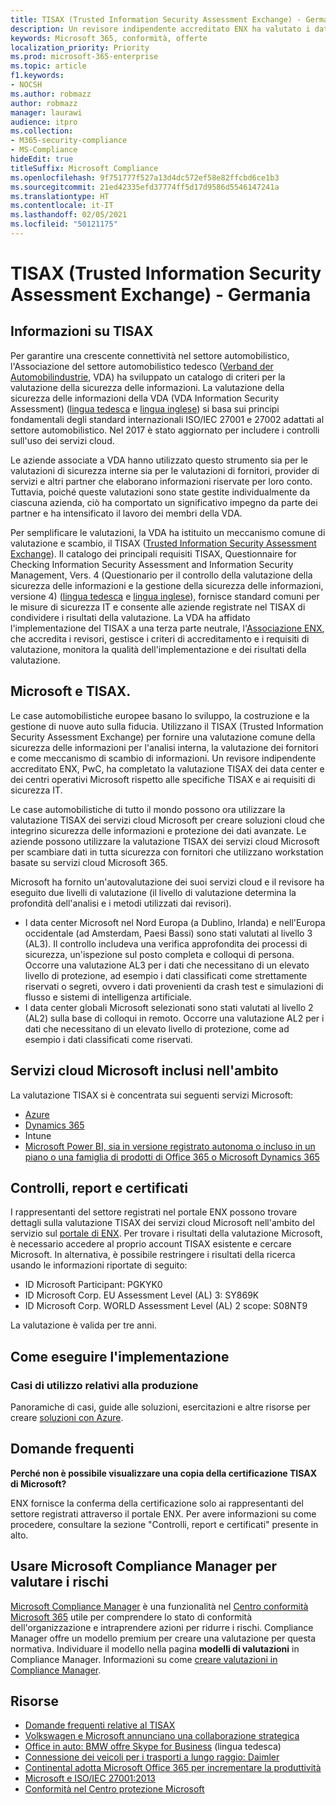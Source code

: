 ```yaml
---
title: TISAX (Trusted Information Security Assessment Exchange) - Germania
description: Un revisore indipendente accreditato ENX ha valutato i data center cloud Microsoft in base ai requisiti di sicurezza TISAX.
keywords: Microsoft 365, conformità, offerte
localization_priority: Priority
ms.prod: microsoft-365-enterprise
ms.topic: article
f1.keywords:
- NOCSH
ms.author: robmazz
author: robmazz
manager: laurawi
audience: itpro
ms.collection:
- M365-security-compliance
- MS-Compliance
hideEdit: true
titleSuffix: Microsoft Compliance
ms.openlocfilehash: 9f751777f527a13d4dc572ef58e82ffcbd6ce1b3
ms.sourcegitcommit: 21ed42335efd37774ff5d17d9586d5546147241a
ms.translationtype: HT
ms.contentlocale: it-IT
ms.lasthandoff: 02/05/2021
ms.locfileid: "50121175"
---
```

# <a name="trusted-information-security-assessment-exchange-tisax-germany"></a>TISAX (Trusted Information Security Assessment Exchange) - Germania

## <a name="about-tisax"></a>Informazioni su TISAX

Per garantire una crescente connettività nel settore automobilistico, l'Associazione del settore automobilistico tedesco ([Verband der Automobilindustrie](https://www.vda.de), VDA) ha sviluppato un catalogo di criteri per la valutazione della sicurezza delle informazioni. La valutazione della sicurezza delle informazioni della VDA (VDA Information Security Assessment) ([lingua tedesca](https://www.vda.de/de/themen/sicherheit-und-standards/informationssicherheit/informationssicherheit-sicherheitsanforderungen.html) e [lingua inglese](https://www.vda.de/en/topics/safety-and-standards/information-security/information-security-requirements)) si basa sui principi fondamentali degli standard internazionali ISO/IEC 27001 e 27002 adattati al settore automobilistico. Nel 2017 è stato aggiornato per includere i controlli sull'uso dei servizi cloud.

Le aziende associate a VDA hanno utilizzato questo strumento sia per le valutazioni di sicurezza interne sia per le valutazioni di fornitori, provider di servizi e altri partner che elaborano informazioni riservate per loro conto. Tuttavia, poiché queste valutazioni sono state gestite individualmente da ciascuna azienda, ciò ha comportato un significativo impegno da parte dei partner e ha intensificato il lavoro dei membri della VDA.

Per semplificare le valutazioni, la VDA ha istituito un meccanismo comune di valutazione e scambio, il TISAX ([Trusted Information Security Assessment Exchange](https://www.enx.com/tisax/)). Il catalogo dei principali requisiti TISAX, Questionnaire for Checking Information Security Assessment and Information Security Management, Vers. 4 (Questionario per il controllo della valutazione della sicurezza delle informazioni e la gestione della sicurezza delle informazioni, versione 4) ([lingua tedesca](https://www.vda.de/de/services/Publikationen.html) e [lingua inglese](https://www.vda.de/en/services/Publications.html)), fornisce standard comuni per le misure di sicurezza IT e consente alle aziende registrate nel TISAX di condividere i risultati della valutazione. La VDA ha affidato l'implementazione del TISAX a una terza parte neutrale, l'[Associazione ENX](https://portal.enx.com/it-IT/en-en/TISAX/tisaxassessmentresults/), che accredita i revisori, gestisce i criteri di accreditamento e i requisiti di valutazione, monitora la qualità dell'implementazione e dei risultati della valutazione.

## <a name="microsoft-and-tisax"></a>Microsoft e TISAX.

Le case automobilistiche europee basano lo sviluppo, la costruzione e la gestione di nuove auto sulla fiducia. Utilizzano il TISAX (Trusted Information Security Assessment Exchange) per fornire una valutazione comune della sicurezza delle informazioni per l'analisi interna, la valutazione dei fornitori e come meccanismo di scambio di informazioni. Un revisore indipendente accreditato ENX, PwC, ha completato la valutazione TISAX dei data center e dei centri operativi Microsoft rispetto alle specifiche TISAX e ai requisiti di sicurezza IT.

Le case automobilistiche di tutto il mondo possono ora utilizzare la valutazione TISAX dei servizi cloud Microsoft per creare soluzioni cloud che integrino sicurezza delle informazioni e protezione dei dati avanzate. Le aziende possono utilizzare la valutazione TISAX dei servizi cloud Microsoft per scambiare dati in tutta sicurezza con fornitori che utilizzano workstation basate su servizi cloud Microsoft 365.

Microsoft ha fornito un'autovalutazione dei suoi servizi cloud e il revisore ha eseguito due livelli di valutazione (il livello di valutazione determina la profondità dell'analisi  e i metodi utilizzati dai revisori).

- I data center Microsoft nel Nord Europa (a Dublino, Irlanda) e nell'Europa occidentale (ad Amsterdam, Paesi Bassi) sono stati valutati al livello 3 (AL3). Il controllo includeva una verifica approfondita dei processi di sicurezza, un'ispezione sul posto completa e colloqui di persona. Occorre una valutazione AL3 per i dati che necessitano di un elevato livello di protezione, ad esempio i dati classificati come strettamente riservati o segreti, ovvero i dati provenienti da crash test e simulazioni di flusso e sistemi di intelligenza artificiale.
- I data center globali Microsoft selezionati sono stati valutati al livello 2 (AL2) sulla base di colloqui in remoto. Occorre una valutazione AL2 per i dati che necessitano di un elevato livello di protezione, come ad esempio i dati classificati come riservati.

## <a name="microsoft-in-scope-cloud-services"></a>Servizi cloud Microsoft inclusi nell'ambito

La valutazione TISAX si è concentrata sui seguenti servizi Microsoft:

- [Azure](https://gallery.technet.microsoft.com/Overview-of-Azure-c1be3942)
- [Dynamics 365](https://download.microsoft.com/download/E/1/9/E1977163-7A86-4812-AC18-C03ADC958AAF/Microsoft_Dynamics_365_Cloud_Service_Compliance_Datasheet.pdf)
- Intune
- [Microsoft Power BI, sia in versione registrato autonoma o incluso in un piano o una famiglia di prodotti di Office 365 o Microsoft Dynamics 365](https://servicetrust.microsoft.com/ViewPage/TrustDocuments?command=Download&downloadType=Document&downloadId=9f756cce-b15d-45a9-94d7-6a583dee4401&docTab=6d000410-c9e9-11e7-9a91-892aae8839ad_Compliance_Guides)

## <a name="audits-reports-and-certificates"></a>Controlli, report e certificati

I rappresentanti del settore registrati nel portale ENX possono trovare dettagli sulla valutazione TISAX dei servizi cloud Microsoft nell'ambito del servizio sul [portale di ENX](https://portal.enx.com/it-IT/). Per trovare i risultati della valutazione Microsoft, è necessario accedere al proprio account TISAX esistente e cercare Microsoft. In alternativa, è possibile restringere i risultati della ricerca usando le informazioni riportate di seguito:

- ID Microsoft Participant: PGKYK0
- ID Microsoft Corp. EU Assessment Level (AL) 3: SY869K
- ID Microsoft Corp. WORLD Assessment Level (AL) 2 scope: S08NT9

La valutazione è valida per tre anni.

## <a name="how-to-implement"></a>Come eseguire l'implementazione

### <a name="manufacturing-use-cases"></a>Casi di utilizzo relativi alla produzione

Panoramiche di casi, guide alle soluzioni, esercitazioni e altre risorse per creare [soluzioni con Azure](/azure/industry/manufacturing/).

## <a name="frequently-asked-questions"></a>Domande frequenti

**Perché non è possibile visualizzare una copia della certificazione TISAX di Microsoft?**

ENX fornisce la conferma della certificazione solo ai rappresentanti del settore registrati attraverso il portale ENX. Per avere informazioni su come procedere, consultare la sezione "Controlli, report e certificati" presente in alto.

## <a name="use-microsoft-compliance-manager-to-assess-your-risk"></a>Usare Microsoft Compliance Manager per valutare i rischi

[Microsoft Compliance Manager](/microsoft-365/compliance/compliance-manager) è una funzionalità nel [Centro conformità Microsoft 365](/microsoft-365/compliance/microsoft-365-compliance-center) utile per comprendere lo stato di conformità dell'organizzazione e intraprendere azioni per ridurre i rischi. Compliance Manager offre un modello premium per creare una valutazione per questa normativa. Individuare il modello nella pagina **modelli di valutazioni** in Compliance Manager. Informazioni su come [creare valutazioni in Compliance Manager](/microsoft-365/compliance/compliance-manager-assessments).

## <a name="resources"></a>Risorse

- [Domande frequenti relative al TISAX](https://portal.enx.com/it-IT/TISAX/faqs/)
- [Volkswagen e Microsoft annunciano una collaborazione strategica](https://www.volkswagen-newsroom.com/en/press-releases/volkswagen-and-microsoft-announce-strategic-partnership-4234)
- [Office in auto: BMW offre Skype for Business](https://news.microsoft.com/de-de/skype-business-ab-sofort-fahrzeugen-von-bmw-verfugbar/) (lingua tedesca)
- [Connessione dei veicoli per i trasporti a lungo raggio: Daimler](https://customers.microsoft.com/story/daimlertrucks)
- [Continental adotta Microsoft Office 365 per incrementare la produttività](https://www.avanade.com/en/clients/continental)
- [Microsoft e ISO/IEC 27001:2013](offering-iso-27001.md)
- [Conformità nel Centro protezione Microsoft](https://www.microsoft.com/trust-center/compliance/compliance-overview)
